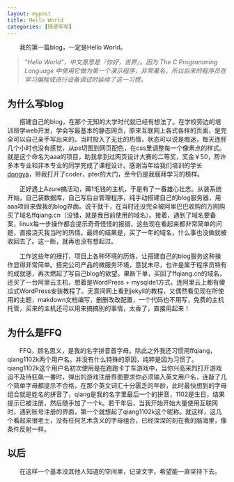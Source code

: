 ```yaml
---
layout: mypost
title: Hello World
categories: [随便写写]
---
```

　　我的第一篇blog，一定是Hello World。 
>_"Hello World"，中文意思是『你好，世界』。因为 The C Programming Language 中使用它做为第一个演示程序，非常著名，所以后来的程序员在学习编程或进行设备调试时延续了这一习惯。_

## **为什么写blog**
　　搭建自己的blog，在那个无知的大学时代就已经有想法了。在学校旁边的培训班学web开发，学会写最基本的静态网页，原来互联网上各式各样的页面，是完全可以自己亲手写出来的。当时投入了无比的热情，状态可以说是痴迷，每天连肝几个小时也没有感觉，从ps切图到网页配色，在css里调整每一个像素点的样式。就是这个命名为aaa的项目，助我拿到过网页设计大赛的二等奖，奖金￥50，帮许多本专业和非本专业的同学完成了课程设计。感谢当年给我们培训的学长<a href="http://dongyadoit.com/" target="_blank">dongya</a>，带我打开了coder，pter的大门，至今仍是我膜拜学习的榜样。

　　正好遇上Azure搞活动，薅1毛钱的主机，于是有了一番雄心壮志。从装系统开始，自己装数据库，自己写后台管理程序，纯手动搭建自己的blog服务器，用aaa项目来做我的blog界面。说干就干，在当时还没完全被阿里巴巴收购的万网购买了域名ffqiang.cn（没错，就是我目前使用的域名）。接着，遇到了域名要备案，linux每一步操作都会提示奇奇怪怪的报错，这些现在看起来都非常简单的问题，直接浇灭我当时的热情。最终的结果是，买了一年的域名，什么事也没做就被收回去了。这一断，就再也没有想起过。

　　工作这些年的捶打，项目上各种环境的历练，让搭建自己的blog服务这种操作显得非常简单。搭完公司产品的微服务环境，意犹未尽，也许是属于程序员特有的成就感，再次燃起了写自己blog的欲望。果断下单，买回了ffqiang.cn的域名，还买了一台阿里云主机，想着是WordPress + mysqlde1方式，连阿里云上都有傻瓜式WordPress安装教程了。无意间网上看到jekyll的教程，又偶然看见现在所使用的主题，makdown文档编写，删删改改配置，一个代码也不用写，免费的主机托管，买来的主机还可以用来搞搞别的事情，太香了，直接用起来！

## **为什么是FFQ**
　　FFQ，顾名思义，是我的名字拼音首字母。除此之外我还习惯用ffqiang，qiang1102k两个用户名。并没有什么特殊的原因，纯粹是因为习惯了。qiang1102k这个用户名初次使用是在跑跑卡丁车游戏中，当你兴高采烈打开游戏迫不及待狂飙一番时，弹出的游戏注册界面要求你必须输入英文用户名，连敲了几个简单字母都提示不合格，在那个英文词汇十分匮乏的年龄，此时最快想到的字母组合就是姓名的拼音了，qiang是我的名字里最后一个的拼音，1102是生日，结果提示已被注册，然后随手加了一个k。若干年后，当我开始开始大量使用互联网时，遇到账号注册的界面，第一个就想起了qiang1102k这个昵称。就这样，这几个看起来很老土，没有任何艺术含义的字母组合，已经深深的刻在我的脑海里，像条件反射一样。

## 以后
　　在这样一个基本没其他人知道的空间里，记录文字，希望能一直坚持下去。